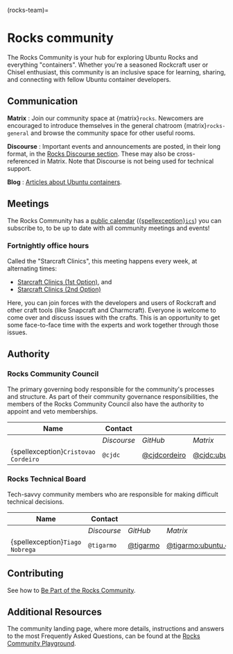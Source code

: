(rocks-team)=
# Rocks community

The Rocks Community is your hub for exploring Ubuntu Rocks and everything "containers". Whether you're a seasoned Rockcraft user or Chisel enthusiast, this community is an inclusive space for learning, sharing, and connecting with fellow Ubuntu container developers.


## Communication

**Matrix**
: Join our community space at {matrix}`rocks`. Newcomers are encouraged to introduce themselves in the general chatroom {matrix}`rocks-general` and browse the community space for other useful rooms.

**Discourse**
: Important events and announcements are posted, in their long format, in the [Rocks Discourse section](https://discourse.ubuntu.com/c/project/rocks/). These may also be cross-referenced in Matrix. Note that Discourse is not being used for technical support.

**Blog**
: [Articles about Ubuntu containers](https://ubuntu.com/blog/tag/containers).


## Meetings

The Rocks Community has a [public calendar](https://calendar.google.com/calendar/embed?src=cf1e94218f2a806bac23a480c60d2247c4baf73afe0aa57bba85df3b6bce2f56%40group.calendar.google.com&ctz=Europe%2FZurich) ([{spellexception}`ics`](https://calendar.google.com/calendar/ical/cf1e94218f2a806bac23a480c60d2247c4baf73afe0aa57bba85df3b6bce2f56%40group.calendar.google.com/public/basic.ics)) you can subscribe to, to be up to date with all community meetings and events!


### Fortnightly office hours

Called the "Starcraft Clinics", this meeting happens every week, at alternating times:
 - [Starcraft Clinics (1st Option)](https://discourse.ubuntu.com/t/starcraft-clinics-1st-option/43649), and
 - [Starcraft Clinics (2nd Option) ](https://discourse.ubuntu.com/t/starcraft-clinics-2nd-option/48031)

Here, you can join forces with the developers and users of Rockcraft and other craft tools (like Snapcraft and Charmcraft). Everyone is welcome to come over and discuss issues with the crafts. This is an opportunity to get some face-to-face time with the experts and work together through those issues.


## Authority

### Rocks Community Council

The primary governing body responsible for the community's processes and structure. As part of their community governance responsibilities, the members of the Rocks Community Council also have the authority to appoint and veto memberships.

| Name               | Contact       |                                                |                                                                      |
| ---                | ---           | ---                                            | ---                                                                  |
|                    | *Discourse*   | *GitHub*                                       | *Matrix*                                                             |
| {spellexception}`Cristovao Cordeiro` | `@cjdc`       | [@cjdcordeiro](https://github.com/cjdcordeiro) | [@cjdc:ubuntu.com](https://matrix.to/#/@cjdc:ubuntu.com)             |



### Rocks Technical Board

Tech-savvy community members who are responsible for making difficult technical decisions.

| Name          | Contact       |                                        |                                                                |
| ---           | ---           | ---                                    | ---                                                            |
|               | *Discourse*   | *GitHub*                               | *Matrix*                                                       |
| {spellexception}`Tiago Nobrega` | `@tigarmo`    | [@tigarmo](https://github.com/tigarmo) | [@tigarmo:ubuntu.com](https://matrix.to/#/@tigarmo:ubuntu.com) | 


## Contributing

See how to [Be Part of the Rocks Community](https://github.com/rockcrafters#-be-part-of-the-rocks-community).


## Additional Resources

The community landing page, where more details, instructions and answers to the most Frequently Asked Questions, can be found at the [Rocks Community Playground](https://github.com/rockcrafters).
